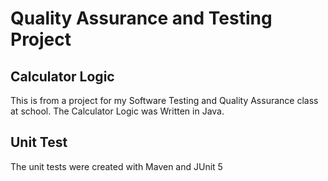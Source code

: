 # Quality Assurance and Testing Project

## Calculator Logic
This is from a project for my Software Testing and Quality Assurance class at school. The Calculator Logic was Written in Java.
## Unit Test
The unit tests were created with Maven and JUnit 5
